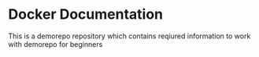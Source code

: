 # Docker Documentation

This is a demorepo repository which contains reqiured
information to work with demorepo for beginners
